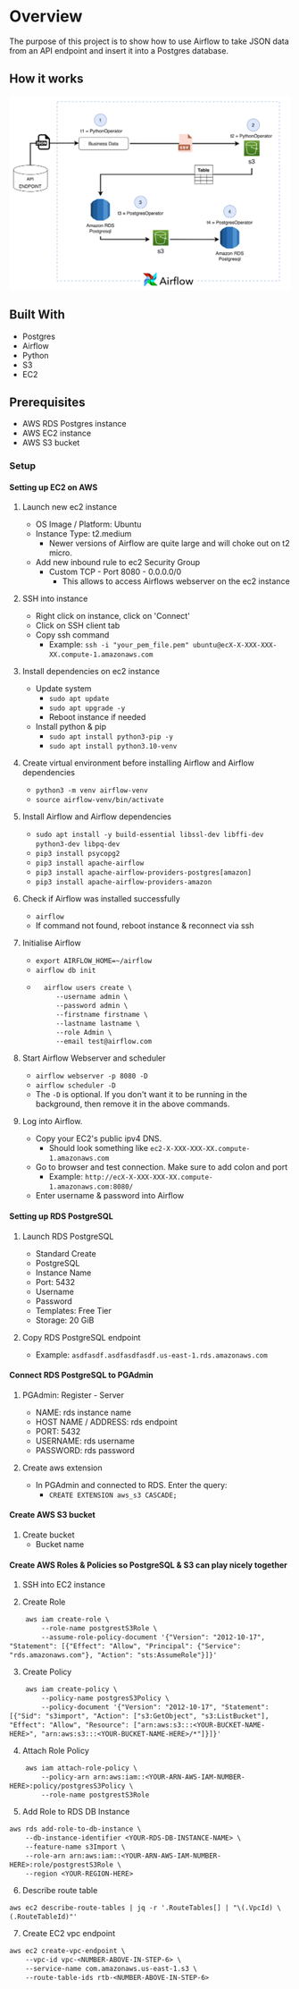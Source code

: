 

# Overview

The purpose of this project is to show how to use Airflow to take JSON data from an API endpoint and insert it into a Postgres database.

## How it works

![Basic Dag Flow](./basic_dag_flow.png)

## Built With

* Postgres
* Airflow
* Python
* S3
* EC2

## Prerequisites
* AWS RDS Postgres instance
* AWS EC2 instance
* AWS S3 bucket

### Setup
#### Setting up EC2 on AWS

1. Launch new ec2 instance
    - OS Image / Platform: Ubuntu
    - Instance Type: t2.medium
        * Newer versions of Airflow are quite large and will choke out on t2 micro.
    - Add new inbound rule to ec2 Security Group
        * Custom TCP - Port 8080 - 0.0.0.0/0
            - This allows to access Airflows webserver on the ec2 instance

2. SSH into instance
    - Right click on instance, click on 'Connect'
    - Click on SSH client tab
    - Copy ssh command
        * Example: ```ssh -i "your_pem_file.pem" ubuntu@ecX-X-XXX-XXX-XX.compute-1.amazonaws.com```

3. Install dependencies on ec2 instance
    - Update system
        * ```sudo apt update```
        * ```sudo apt upgrade -y```
        * Reboot instance if needed
    - Install python & pip
        * ```sudo apt install python3-pip -y```
        * ```sudo apt install python3.10-venv```

4. Create virtual environment before installing Airflow and Airflow dependencies
    - ```python3 -m venv airflow-venv```
    - ```source airflow-venv/bin/activate```

5. Install Airflow and Airflow dependencies
    - ```sudo apt install -y build-essential libssl-dev libffi-dev python3-dev libpq-dev```
    - ```pip3 install psycopg2```
    - ```pip3 install apache-airflow```
    - ```pip3 install apache-airflow-providers-postgres[amazon]```
    - ```pip3 install apache-airflow-providers-amazon```

6. Check if Airflow was installed successfully
    - ```airflow```
    - If command not found, reboot instance & reconnect via ssh

7. Initialise Airflow
    - ```export AIRFLOW_HOME=~/airflow```
    - ```airflow db init```
    - ```
        airflow users create \
           --username admin \
           --password admin \
           --firstname firstname \
           --lastname lastname \
           --role Admin \
           --email test@airflow.com
        ```
 8. Start Airflow Webserver and scheduler
    - ```airflow webserver -p 8080 -D```
    - ```airflow scheduler -D```
    - The ```-D``` is optional. If you don't want it to be running in the background, then remove it in the above commands.

9. Log into Airflow.
    - Copy your EC2's public ipv4 DNS.
        * Should look something like ```ec2-X-XXX-XXX-XX.compute-1.amazonaws.com```
    - Go to browser and test connection. Make sure to add colon and port
        * Example: ```http://ecX-X-XXX-XXX-XX.compute-1.amazonaws.com:8080/```
    - Enter username & password into Airflow



#### Setting up RDS PostgreSQL

1. Launch RDS PostgreSQL
    - Standard Create
    - PostgreSQL
    - Instance Name
    - Port: 5432
    - Username
    - Password
    - Templates: Free Tier
    - Storage: 20 GiB

2. Copy RDS PostgreSQL endpoint
    - Example: ```asdfasdf.asdfasdfasdf.us-east-1.rds.amazonaws.com```

#### Connect RDS PostgreSQL to PGAdmin

1. PGAdmin: Register - Server
    - NAME: rds instance name
    - HOST NAME / ADDRESS: rds endpoint
    - PORT: 5432
    - USERNAME: rds username
    - PASSWORD: rds password

2. Create aws extension
    - In PGAdmin and connected to RDS. Enter the query:
        * ```CREATE EXTENSION aws_s3 CASCADE;```

#### Create AWS S3 bucket

1. Create bucket
    - Bucket name

#### Create AWS Roles & Policies so PostgreSQL & S3 can play nicely together

1. SSH into EC2 instance

3. Create Role
```
    aws iam create-role \
        --role-name postgrestS3Role \
        --assume-role-policy-document '{"Version": "2012-10-17", "Statement": [{"Effect": "Allow", "Principal": {"Service": "rds.amazonaws.com"}, "Action": "sts:AssumeRole"}]}'
```

3. Create Policy
```
    aws iam create-policy \
        --policy-name postgresS3Policy \
        --policy-document '{"Version": "2012-10-17", "Statement": [{"Sid": "s3import", "Action": ["s3:GetObject", "s3:ListBucket"], "Effect": "Allow", "Resource": ["arn:aws:s3:::<YOUR-BUCKET-NAME-HERE>", "arn:aws:s3:::<YOUR-BUCKET-NAME-HERE>/*"]}]}'
```

4. Attach Role Policy
```
    aws iam attach-role-policy \
        --policy-arn arn:aws:iam::<YOUR-ARN-AWS-IAM-NUMBER-HERE>:policy/postgresS3Policy \
        --role-name postgrestS3Role
```

5. Add Role to RDS DB Instance
```
aws rds add-role-to-db-instance \
    --db-instance-identifier <YOUR-RDS-DB-INSTANCE-NAME> \
    --feature-name s3Import \
    --role-arn arn:aws:iam::<YOUR-ARN-AWS-IAM-NUMBER-HERE>:role/postgrestS3Role \
    --region <YOUR-REGION-HERE>
```

6. Describe route table
```
aws ec2 describe-route-tables | jq -r '.RouteTables[] | "\(.VpcId) \(.RouteTableId)"'
```

7. Create EC2 vpc endpoint
```
aws ec2 create-vpc-endpoint \
    --vpc-id vpc-<NUMBER-ABOVE-IN-STEP-6> \
    --service-name com.amazonaws.us-east-1.s3 \
    --route-table-ids rtb-<NUMBER-ABOVE-IN-STEP-6>
```
